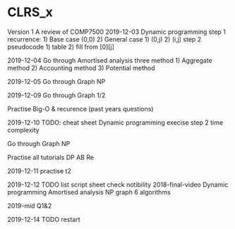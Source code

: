 # CLRS_x

Version 1
A review of COMP7500
2019-12-03 Dynamic programming
    step 1 recurrence: 
        1) Base case (0,0)
        2) General case
            1) (0,j)
            2) (i,j)
    step 2 pseudocode
        1) table
        2) fill from [0][j]

2019-12-04 
Go through
    Amortised analysis
        three method
            1) Aggregate method
            2) Accounting method
            3) Potential method

2019-12-05 
Go through
    Graph
    NP

2019-12-09
Go through
    Graph 1/2

Practise
    Big-O & recurence (past years questions)



2019-12-10
TODO:
    cheat sheet
    Dynamic programming execise
        step 2
        time complexity
        
Go through
    Graph
    NP

Practise
    all tutorials
    DP
    AB
    Re

2019-12-11 
practise
    t2

2019-12-12 
TODO list
script sheet
    check notibility
    2018-final-video
Dynamic programming
Amortised analysis
NP
graph
    6 algorithms

2019-mid Q1&2

2019-12-14
TODO restart